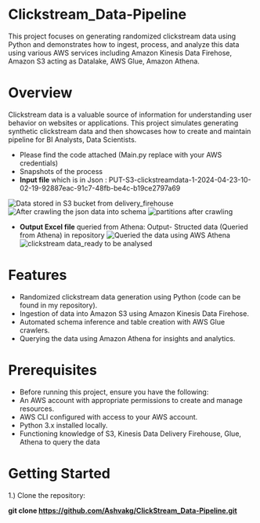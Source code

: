 # Clickstream_Data-Pipeline

This project focuses on generating randomized clickstream data using Python and demonstrates how to ingest, process, and analyze this data using various AWS services including Amazon Kinesis Data Firehose, Amazon S3 acting as Datalake, AWS Glue, Amazon Athena.

# Overview

Clickstream data is a valuable source of information for understanding user behavior on websites or applications. This project simulates generating synthetic clickstream data and then showcases how to create and maintain pipeline for BI Analysts, Data Scientists.

- Please find the code attached (Main.py replace with your AWS credentials)
- Snapshots of the process
-  **Input file** which is in Json : PUT-S3-clickstreamdata-1-2024-04-23-10-02-19-92887eac-91c7-48fb-be4c-b19ce2797a69
    
  ![Data stored in S3 bucket from delivery_firehouse](https://github.com/Ashvakg/ClickStream_Data-Pipeline/assets/83398283/fb0c352c-bf58-4a8d-82d8-d2c428e633eb)
  ![After crawling the json data into schema](https://github.com/Ashvakg/ClickStream_Data-Pipeline/assets/83398283/fd0e4bbf-64a5-4113-a73b-d22ee9853ed1)
  ![partitions after crawling](https://github.com/Ashvakg/ClickStream_Data-Pipeline/assets/83398283/bf02aee3-33b8-4d4f-aabe-7f5c77d2fb60)


- **Output Excel file** queried from Athena: Output- Structed data (Queried from Athena) in repository
  ![Queried the data using AWS Athena](https://github.com/Ashvakg/ClickStream_Data-Pipeline/assets/83398283/11ca8d32-1334-4f66-8217-e3192a55b8ab)
  ![clickstream data_ready to be analysed](https://github.com/Ashvakg/ClickStream_Data-Pipeline/assets/83398283/6e235926-1eca-4c68-979c-1049c4877eb7)

# Features

- Randomized clickstream data generation using Python (code can be found in my repository).
- Ingestion of data into Amazon S3 using Amazon Kinesis Data Firehose.
- Automated schema inference and table creation with AWS Glue crawlers.
- Querying the data using Amazon Athena for insights and analytics.

# Prerequisites

- Before running this project, ensure you have the following:
- An AWS account with appropriate permissions to create and manage resources.
- AWS CLI configured with access to your AWS account.
- Python 3.x installed locally.
- Functioning knowledge of S3, Kinesis Data Delivery Firehouse, Glue, Athena to query the data

# Getting Started

1.) Clone the repository:

**git clone https://github.com/Ashvakg/ClickStream_Data-Pipeline.git**



